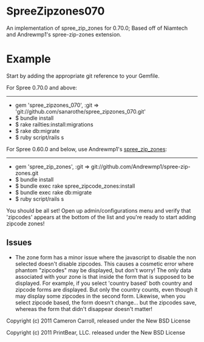 SpreeZipzones070
================

An implementation of spree_zip_zones for 0.70.0; Based off of Niamtech and Andrewmp1's spree-zip-zones extension.



Example
=======

Start by adding the appropriate git reference to your Gemfile.

For Spree 0.70.0 and above:
___________________________

* gem 'spree_zipzones_070', :git => 'git://github.com/sanarothe/spree_zipzones_070.git'
* $ bundle install
* $ rake railties:install:migrations
* $ rake db:migrate
* $ ruby script/rails s

For Spree 0.60.0 and below, use Andrewmp1's [spree_zip_zones](https://github.com/Andrewmp1/spree-zip-zones):
____________________________________________________________________________________________________________

* gem 'spree_zip_zones', :git => git://github.com/Andrewmp1/spree-zip-zones.git
* $ bundle install
* $ bundle exec rake spree_zipcode_zones:install
* $ bundle exec rake db:migrate
* $ ruby script/rails s


You should be all set! Open up admin/configurations menu and verify that 'zipcodes' appears at the bottom of the list and you're ready to start adding zipcode zones!


Issues
-------

* The zone form has a minor issue where the javascript to disable the non selected doesn't disable zipcodes. This causes a cosmetic error where phantom "zipcodes" may be displayed, but don't worry! The only data associated with your zone is that inside the form that is supposed to be displayed. For example, if you select 'country based' both country and zipcode forms are displayed. But only the country counts, even though it may display some zipcodes in the second form. Likewise, when you select zipcode based, the form doesn't change... but the zipcodes save, whereas the form that didn't disappear doesn't matter!

Copyright (c) 2011 Cameron Carroll, released under the New BSD License

Copyright (c) 2011 PrintBear, LLC. released under the New BSD License

